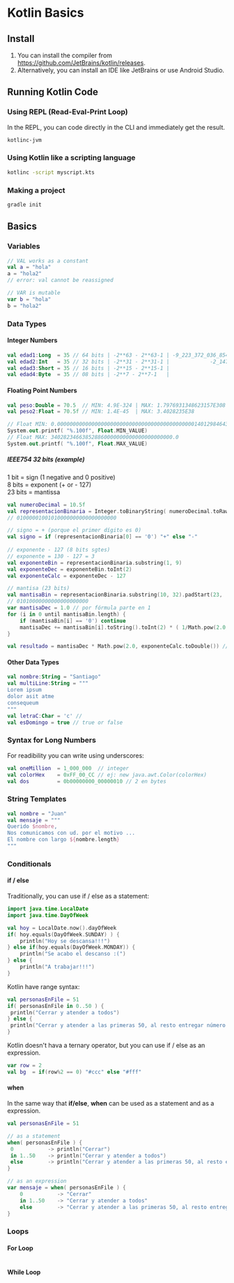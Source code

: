 # Kotlin Basics

## Install

1. You can install the compiler from https://github.com/JetBrains/kotlin/releases.
1. Alternatively, you can install an IDE like JetBrains or use Android Studio.


## Running Kotlin Code

### Using REPL (Read-Eval-Print Loop)

In the REPL, you can code directly in the CLI and immediately get the result.

```bash
kotlinc-jvm
```

### Using Kotlin like a scripting language 

```bash
kotlinc -script myscript.kts 
```


### Making a project 

```bash
gradle init  
```

## Basics 

### Variables 

```kotlin
// VAL works as a constant
val a = "hola"
a = "hola2"
// error: val cannot be reassigned

// VAR is mutable 
var b = "hola"
b = "hola2"
```

### Data Types 

#### Integer Numbers

```kotlin
val edad1:Long  = 35 // 64 bits | -2**63 - 2**63-1 | -9_223_372_036_854_775_808 - 9_223_372_036_854_775_807 
val edad2:Int   = 35 // 32 bits | -2**31 - 2**31-1 |             -2_147_483_648 - 2_147_483_647 
val edad3:Short = 35 // 16 bits | -2**15 - 2**15-1 |                    -32_768 - 32_767
val edad4:Byte  = 35 // 08 bits | -2**7 - 2**7-1   |                       -128 - 127
```

#### Floating Point Numbers

```kotlin
val peso:Double = 70.5  // MIN: 4.9E-324 | MAX: 1.7976931348623157E308
val peso2:Float = 70.5f // MIN: 1.4E-45  | MAX: 3.4028235E38

// Float MIN: 0.000000000000000000000000000000000000000000001401298464324817
System.out.printf( "%.100f", Float.MIN_VALUE)
// Float MAX: 340282346638528860000000000000000000000.0 
System.out.printf( "%.100f", Float.MAX_VALUE)

```

##### IEEE754 32 bits (example)

 1 bit  = sign (1 negative and 0 positive)  
 8 bits = exponent (+ or - 127)  
23 bits = mantissa  

```kotlin
val numeroDecimal = 10.5f
val representacionBinaria = Integer.toBinaryString( numeroDecimal.toRawBits() ).padStart(32, '0')
// 01000001001010000000000000000000

// signo = + (porque el primer dígito es 0)
val signo = if (representacionBinaria[0] == '0') "+" else "-"
 
// exponente - 127 (8 bits sgtes) 
// exponente = 130 - 127 = 3
val exponenteBin = representacionBinaria.substring(1, 9)
val exponenteDec = exponenteBin.toInt(2)
val exponenteCalc = exponenteDec - 127

// mantisa (23 bits)
val mantisaBin = representacionBinaria.substring(10, 32).padStart(23, '0')
// 01010000000000000000000
var mantisaDec = 1.0 // por fórmula parte en 1
for (i in 0 until mantisaBin.length) {
    if (mantisaBin[i] == '0') continue
    mantisaDec += mantisaBin[i].toString().toInt(2) * ( 1/Math.pow(2.0, (i+1).toDouble()) )
}

val resultado = mantisaDec * Math.pow(2.0, exponenteCalc.toDouble()) //10.5
```

#### Other Data Types 

```kotlin
val nombre:String = "Santiago"
val multiLine:String = """
Lorem ipsum
dolor asit atme
consequeum
"""
val letraC:Char = 'c' // 
val esDomingo = true // true or false
```

### Syntax for Long Numbers 

For readibility you can write using underscores:

```kotlin
val oneMillion  = 1_000_000  // integer
val colorHex    = 0xFF_00_CC // ej: new java.awt.Color(colorHex)
val dos         = 0b00000000_00000010 // 2 en bytes
```

### String Templates

```kotlin
val nombre = "Juan"
val mensaje = """
Querido $nombre,
Nos comunicamos con ud. por el motivo ...
El nombre con largo ${nombre.length}
"""
```

### Conditionals

#### if / else 

Traditionally, you can use if / else as a statement:
```kotlin
import java.time.LocalDate
import java.time.DayOfWeek

val hoy = LocalDate.now().dayOfWeek
if( hoy.equals(DayOfWeek.SUNDAY) ) {
    println("Hoy se descansa!!!")
} else if(hoy.equals(DayOfWeek.MONDAY)) {
    println("Se acabo el descanso :(")
} else {
    println("A trabajar!!!")
}
```

Kotlin have range syntax:

```kotlin
val personasEnFile = 51
if( personasEnFile in 0..50 ) {
 println("Cerrar y atender a todos")
} else {
 println("Cerrar y atender a las primeras 50, al resto entregar número para atención mañana.")
}
```

Kotlin doesn't hava a ternary operator, but you can use if / else as an expression.
```kotlin
var row = 2
val bg  = if(row%2 == 0) "#ccc" else "#fff"
```


#### when 

In the same way that **if/else**, **when** can be used as a statement and as a expression.

```kotlin
val personasEnFile = 51

// as a statement
when( personasEnFile ) {
 0           -> println("Cerrar")
 in 1..50    -> println("Cerrar y atender a todos")
 else        -> println("Cerrar y atender a las primeras 50, al resto entregar número para atención mañana.")
}

// as an expression
var mensaje = when( personasEnFile ) {
    0           -> "Cerrar"
    in 1..50    -> "Cerrar y atender a todos"
    else        -> "Cerrar y atender a las primeras 50, al resto entregar número para atención mañana."
}
```

### Loops

#### For Loop

```kotlin

```

#### While Loop


```kotlin

```